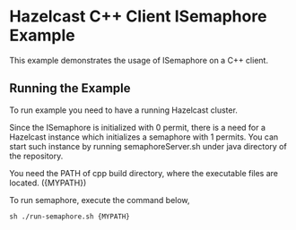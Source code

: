 # Hazelcast C++ Client ISemaphore Example

This example demonstrates the usage of ISemaphore on a C++ client.

## Running the Example

To run example you need to have a running Hazelcast cluster.

Since the ISemaphore is initialized with 0 permit, there is a need for a Hazelcast instance which initializes a semaphore with 1 permits. You can start such instance by running semaphoreServer.sh under java directory of the repository.

You need the PATH of cpp build directory, where the executable files are located. ({MYPATH})

To run semaphore, execute the command below,
```
sh ./run-semaphore.sh {MYPATH}
```
